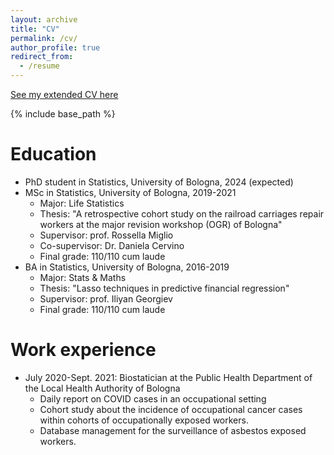 ```yaml
---
layout: archive
title: "CV"
permalink: /cv/
author_profile: true
redirect_from:
  - /resume
---
```


[See my extended CV here](https://romenti.github.io/files/RiccardoOmenti_CV.pdf) 


{% include base_path %}


Education
======
* PhD student in Statistics, University of Bologna, 2024 (expected)
* MSc in Statistics, University of Bologna, 2019-2021
     * Major: Life Statistics
     * Thesis: "A retrospective cohort study on the railroad carriages repair workers at the major revision workshop (OGR) of Bologna"
     * Supervisor: prof. Rossella Miglio 
     * Co-supervisor: Dr. Daniela Cervino
     * Final grade: 110/110 cum laude
* BA in Statistics, University of Bologna, 2016-2019
     * Major: Stats & Maths
     * Thesis: "Lasso techniques in predictive financial regression"
     * Supervisor: prof. Iliyan Georgiev
     * Final grade: 110/110 cum laude



Work experience
======
* July 2020-Sept. 2021: Biostatician at the Public Health Department of the Local Health Authority of Bologna
  * Daily report on COVID cases in an occupational setting
  * Cohort study about the incidence of occupational cancer cases within cohorts of occupationally exposed workers.
  * Database management for the surveillance of asbestos exposed workers.


  


